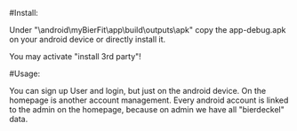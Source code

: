 #Install:

Under "\android\myBierFit\app\build\outputs\apk" copy the app-debug.apk on your
android device or directly install it.

You may activate "install 3rd party"!

#Usage:

You can sign up User and login, but just on the android device. On the homepage
is another account management. Every android account is linked to the admin on
the homepage, because on admin we have all "bierdeckel" data.

